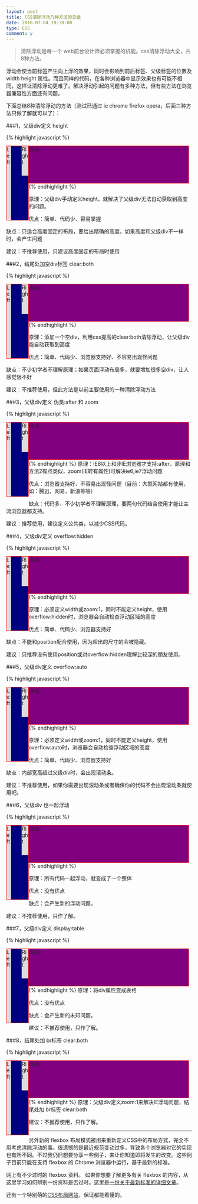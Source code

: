 ```yaml
---
layout: post
title: CSS清除浮动几种方法的总结
date: 2016-07-04 19:30:00
type: CSS
comment: y
---
```


>清除浮动是每一个 web前台设计师必须掌握的机能。css清除浮动大全，共8种方法。 

浮动会使当前标签产生向上浮的效果，同时会影响到前后标签、父级标签的位置及 width height 属性。而且同样的代码，在各种浏览器中显示效果也有可能不相同，这样让清除浮动更难了。解决浮动引起的问题有多种方法，但有些方法在浏览器兼容性方面还有问题。 

下面总结8种清除浮动的方法（测试已通过 ie chrome firefox opera，后面三种方法只做了解就可以了）： 

###1，父级div定义 height 


{% highlight javascript %}
    <style type="text/css"> 
    .div1{background:#000080;border:1px solid red;/*解决代码*/height:200px;} 
    .div2{background:#800080;border:1px solid red;height:100px;margin-top:10px} 
    .left{float:left;width:20%;height:200px;background:#DDD} 
    .right{float:right;width:30%;height:80px;background:#DDD} 
    </style> 
    <div class="div1"> 
    <div class="left">Left</div> 
    <div class="right">Right</div> 
    </div> 
    <div class="div2"> 
    div2 
    </div> 
{% endhighlight %}



原理：父级div手动定义height，就解决了父级div无法自动获取到高度的问题。 

优点：简单、代码少、容易掌握 

缺点：只适合高度固定的布局，要给出精确的高度，如果高度和父级div不一样时，会产生问题 

建议：不推荐使用，只建议高度固定的布局时使用 

###2，结尾处加空div标签 clear:both 

{% highlight javascript %}
    <style type="text/css"> 
    .div1{background:#000080;border:1px solid red} 
    .div2{background:#800080;border:1px solid red;height:100px;margin-top:10px} 
    .left{float:left;width:20%;height:200px;background:#DDD} 
    .right{float:right;width:30%;height:80px;background:#DDD} 
    /*清除浮动代码*/ 
    .clearfloat{clear:both} 
    </style> 
    <div class="div1"> 
    <div class="left">Left</div> 
    <div class="right">Right</div> 
    <div class="clearfloat"></div> 
    </div> 
    <div class="div2"> 
    div2 
    </div> 
{% endhighlight %}

原理：添加一个空div，利用css提高的clear:both清除浮动，让父级div能自动获取到高度 

优点：简单、代码少、浏览器支持好、不容易出现怪问题 

缺点：不少初学者不理解原理；如果页面浮动布局多，就要增加很多空div，让人感觉很不好 

建议：不推荐使用，但此方法是以前主要使用的一种清除浮动方法 

###3，父级div定义 伪类:after 和 zoom 

{% highlight javascript %}
	<style type="text/css"> 
	.div1{background:#000080;border:1px solid red;} 
	.div2{background:#800080;border:1px solid red;height:100px;margin-top:10px} 
	.left{float:left;width:20%;height:200px;background:#DDD} 
	.right{float:right;width:30%;height:80px;background:#DDD} 
	/*清除浮动代码*/ 
	.clearfloat:after{display:block;clear:both;content:"";visibility:hidden;height:0} 
	.clearfloat{zoom:1} 
	</style> 
	<div class="div1 clearfloat"> 
	<div class="left">Left</div> 
	<div class="right">Right</div> 
	</div> 
	<div class="div2"> 
	div2 
	</div> 
{% endhighlight %}
原理：IE8以上和非IE浏览器才支持:after，原理和方法2有点类似，zoom(IE转有属性)可解决ie6,ie7浮动问题 

优点：浏览器支持好、不容易出现怪问题（目前：大型网站都有使用，如：腾迅，网易，新浪等等） 

缺点：代码多、不少初学者不理解原理，要两句代码结合使用才能让主流浏览器都支持。 

建议：推荐使用，建议定义公共类，以减少CSS代码。 

###4，父级div定义 overflow:hidden 

{% highlight javascript %}
	<style type="text/css"> 
	.div1{background:#000080;border:1px solid red;/*解决代码*/width:98%;overflow:hidden} 
	.div2{background:#800080;border:1px solid red;height:100px;margin-top:10px;width:98%} 
	.left{float:left;width:20%;height:200px;background:#DDD} 
	.right{float:right;width:30%;height:80px;background:#DDD} 
	</style> 
	<div class="div1"> 
	<div class="left">Left</div> 
	<div class="right">Right</div> 
	</div> 
	<div class="div2"> 
	div2 
	</div> 
{% endhighlight %}

原理：必须定义width或zoom:1，同时不能定义height，使用overflow:hidden时，浏览器会自动检查浮动区域的高度 

优点：简单、代码少、浏览器支持好 

缺点：不能和position配合使用，因为超出的尺寸的会被隐藏。 

建议：只推荐没有使用position或对overflow:hidden理解比较深的朋友使用。 

###5，父级div定义 overflow:auto 

{% highlight javascript %}
	<style type="text/css"> 
	.div1{background:#000080;border:1px solid red;/*解决代码*/width:98%;overflow:auto} 
	.div2{background:#800080;border:1px solid red;height:100px;margin-top:10px;width:98%} 
	.left{float:left;width:20%;height:200px;background:#DDD} 
	.right{float:right;width:30%;height:80px;background:#DDD} 
	</style> 
	<div class="div1"> 
	<div class="left">Left</div> 
	<div class="right">Right</div> 
	</div> 
	<div class="div2"> 
	div2 
	</div> 
{% endhighlight %}

原理：必须定义width或zoom:1，同时不能定义height，使用overflow:auto时，浏览器会自动检查浮动区域的高度 

优点：简单、代码少、浏览器支持好 

缺点：内部宽高超过父级div时，会出现滚动条。 

建议：不推荐使用，如果你需要出现滚动条或者确保你的代码不会出现滚动条就使用吧。 

###6，父级div 也一起浮动 

{% highlight javascript %}
	<style type="text/css"> 
	.div1{background:#000080;border:1px solid red;/*解决代码*/width:98%;margin-bottom:10px;float:left} 
	.div2{background:#800080;border:1px solid red;height:100px;width:98%;/*解决代码*/clear:both} 
	.left{float:left;width:20%;height:200px;background:#DDD} 
	.right{float:right;width:30%;height:80px;background:#DDD} 
	</style> 
	<div class="div1"> 
	<div class="left">Left</div> 
	<div class="right">Right</div> 
	</div> 
	<div class="div2"> 
	div2 
	</div> 
{% endhighlight %}

原理：所有代码一起浮动，就变成了一个整体 

优点：没有优点 

缺点：会产生新的浮动问题。 

建议：不推荐使用，只作了解。 

###7，父级div定义 display:table 

{% highlight javascript %}
	<style type="text/css"> 
	.div1{background:#000080;border:1px solid red;/*解决代码*/width:98%;display:table;margin-bottom:10px;} 
	.div2{background:#800080;border:1px solid red;height:100px;width:98%;} 
	.left{float:left;width:20%;height:200px;background:#DDD} 
	.right{float:right;width:30%;height:80px;background:#DDD} 
	</style> 
	<div class="div1"> 
	<div class="left">Left</div> 
	<div class="right">Right</div> 
	</div> 
	<div class="div2"> 
	div2 
</div> 
{% endhighlight %}
原理：将div属性变成表格 

优点：没有优点 

缺点：会产生新的未知问题。 

建议：不推荐使用，只作了解。 

###8，结尾处加 br标签 clear:both 

{% highlight javascript %}
	<style type="text/css"> 
	.div1{background:#000080;border:1px solid red;margin-bottom:10px;zoom:1} 
	.div2{background:#800080;border:1px solid red;height:100px} 
	.left{float:left;width:20%;height:200px;background:#DDD} 
	.right{float:right;width:30%;height:80px;background:#DDD} 
	.clearfloat{clear:both} 
	</style> 
	<div class="div1"> 
	<div class="left">Left</div> 
	<div class="right">Right</div> 
	<br class="clearfloat" /> 
	</div> 
	<div class="div2"> 
	div2 
	</div> 
{% endhighlight %}
原理：父级div定义zoom:1来解决IE浮动问题，结尾处加 br标签 clear:both 

建议：不推荐使用，只作了解。

---

另外新的 flexbox 布局模式被用来重新定义CSS中的布局方式，完全不用考虑清除浮动的事。很遗憾的是最近规范变动过多，导致各个浏览器对它的实现也有所不同。不过我仍旧想要分享一些例子，来让你知道即将发生的改变。这些例子目前只能在支持 flexbox 的 Chrome 浏览器中运行，基于最新的标准。<br>

网上有不少过时的 flexbox 资料。 如果你想要了解更多有关 flexbox 的内容，从这里学习如何辨别一份资料是否过时。这里是[一份关于最新标准的详细文章](https://bocoup.com/weblog/dive-into-flexbox)。

还有一个特别萌的[CSS布局网站](http://zh.learnlayout.com/)，保证都能看懂的。